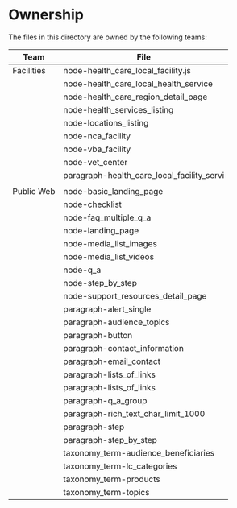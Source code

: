 # Ownership

The files in this directory are owned by the following teams:

| Team          |   File
| ----------    | ------------------------------
| Facilities    | node-health_care_local_facility.js
|               | node-health_care_local_health_service
|               | node-health_care_region_detail_page
|               | node-health_services_listing
|               | node-locations_listing
|               | node-nca_facility
|               | node-vba_facility
|               | node-vet_center
|               | paragraph-health_care_local_facility_servi
|               |
| Public Web    | node-basic_landing_page
|               | node-checklist
|               | node-faq_multiple_q_a
|               | node-landing_page
|               | node-media_list_images
|               | node-media_list_videos
|               | node-q_a
|               | node-step_by_step
|               | node-support_resources_detail_page
|               | paragraph-alert_single
|               | paragraph-audience_topics
|               | paragraph-button
|               | paragraph-contact_information
|               | paragraph-email_contact
|               | paragraph-lists_of_links
|               | paragraph-lists_of_links
|               | paragraph-q_a_group
|               | paragraph-rich_text_char_limit_1000
|               | paragraph-step
|               | paragraph-step_by_step
|               | taxonomy_term-audience_beneficiaries
|               | taxonomy_term-lc_categories
|               | taxonomy_term-products
|               | taxonomy_term-topics
